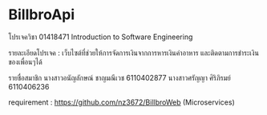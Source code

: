 # BillbroApi
โปรเจควิชา 01418471 Introduction to Software Engineering

รายละเอียดโปรเจค : เว็บไซต์ที่ช่วยให้การจัดการเงินจากการหารเงินค่าอาหาร และติดตามการชำระเงินของเพื่อนๆได้

รายชื่อสมาชิก นางสาวอนัญลักษณ์ ชาญมณีเวช 6110402877 นางสาวศรัญญา ศิริภิรมย์ 6110406236

requirement : https://github.com/nz3672/BillbroWeb (Microservices)
